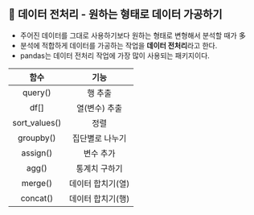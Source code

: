 ## 📌 데이터 전처리 - 원하는 형태로 데이터 가공하기
- 주어진 데이터를 그대로 사용하기보다 원하는 형태로 변형해서 분석할 때가 多
- 분석에 적합하게 데이터를 가공하는 작업을 **데이터 전처리**라고 한다.
- pandas는 데이터 전처리 작업에 가장 많이 사용되는 패키지이다.

|함수|기능|
|:---:|:---:|
|query()|행 추출|
|df[]|열(변수) 추출|
|sort_values()|정렬|
|groupby()|집단별로 나누기|
|assign()|변수 추가|
|agg()|통계치 구하기|
|merge()|데이터 합치기(열)|
|concat()|데이터 합치기(행)|
